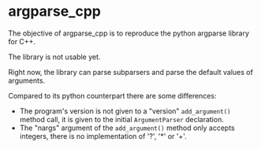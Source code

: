 # argparse_cpp

The objective of argparse_cpp is to reproduce the python argparse library for C++.

The library is not usable yet.

Right now, the library can parse subparsers and parse the default values of arguments.

Compared to its python counterpart there are some differences:
- The program's version is not given to a "version" ```add_argument()``` method call, it is given to the initial ```ArgumentParser``` declaration.
- The "nargs" argument of the ```add_argument()``` method only accepts integers, there is no implementation of '?', '*' or '+'.